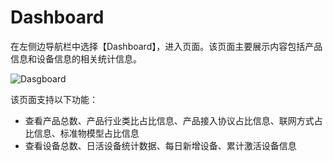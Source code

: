 # Dashboard

在左侧边导航栏中选择【Dashboard】，进入页面。该页面主要展示内容包括产品信息和设备信息的相关统计信息。  

![Dasgboard](/images/qinghua/device-management/dashboard.png)

该页面支持以下功能： 

- 查看产品总数、产品行业类比占比信息、产品接入协议占比信息、联网方式占比信息、标准物模型占比信息
- 查看设备总数、日活设备统计数据、每日新增设备、累计激活设备信息